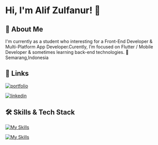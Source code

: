 
# Hi, I'm Alif Zulfanur! 👋


## 🚀 About Me
I'm currently as a student who interesting for a Front-End Developer & Multi-Platform App Developer.Curently, I’m focused on Flutter / Mobile Developer & sometimes learning back-end technologies.
📍 Semarang,Indonesia


## 🔗 Links
[![portfolio](https://img.shields.io/badge/my_portfolio-000?style=for-the-badge&logo=ko-fi&logoColor=white)](http://azulfanur.netlify.app/)

[![linkedin](https://img.shields.io/badge/linkedin-0A66C2?style=for-the-badge&logo=linkedin&logoColor=white)](https://www.linkedin.com/in/azulfanur)





## 🛠 Skills & Tech Stack
[![My Skills](https://skillicons.dev/icons?i=js,dart,git)](https://skillicons.dev)

[![My Skills](https://skillicons.dev/icons?i=flutter,react,nodejs,mysql,tailwind&theme=light)](https://skillicons.dev)



